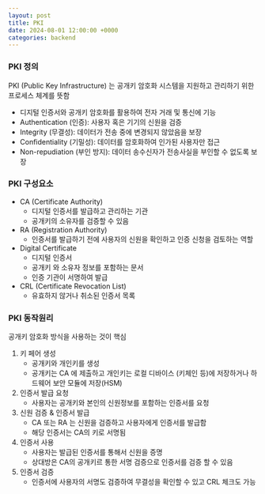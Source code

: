 ```yaml
---
layout: post
title: PKI
date: 2024-08-01 12:00:00 +0000
categories: backend
---
```


### PKI 정의

PKI (Public Key Infrastructure) 는 공개키 암호화 시스템을 지원하고 관리하기 위한 프로세스 체계를 뜻함
- 디지털 인증서와 공개키 암호화를 활용하여 전자 거래 및 통신에 기능
- Authentication (인증): 사용자 혹은 기기의 신원을 검증
- Integrity (무결성): 데이터가 전송 중에 변경되지 않았음을 보장
- Confidentiality (기밀성): 데이터를 암호화하여 인가된 사용자만 접근
- Non-repudiation (부인 방지): 데이터 송수신자가 전송사실을 부인할 수 없도록 보장

### PKI 구성요소
- CA (Certificate Authority)
	- 디지털 인증서를 발급하고 관리하는 기관
	- 공개키의 소유자를 검증할 수 있음
- RA (Registration Authority)
	- 인증서를 발급하기 전에 사용자의 신원을 확인하고 인증 신청을 검토하는 역할
- Digital Certificate
	- 디지털 인증서
	- 공개키 와 소유자 정보를 포함하는 문서
	- 인증 기관이 서명하여 발급
- CRL (Certificate Revocation List)
	- 유효하지 않거나 취소된 인증서 목록

### PKI 동작원리

공개키 암호화 방식을 사용하는 것이 핵심

1. 키 페어 생성
	- 공개키와 개인키를 생성
	- 공개키는 CA 에 제출하고 개인키는 로컬 디바이스 (키체인 등)에 저장하거나 하드웨어 보안 모듈에 저장(HSM)
2. 인증서 발급 요청
	- 사용자는 공개키와 본인의 신원정보를 포함하는 인증서를 요청
3. 신원 검증 & 인증서 발급
	- CA 또는 RA 는 신원을 검증하고 사용자에게 인증서를 발급함
	- 해당 인증서는 CA의 키로 서명됨
4. 인증서 사용
	- 사용자는 발급된 인증서를 통해서 신원을 증명
	- 상대방은 CA의 공개키르 통한 서명 검증으로 인증서를 검증 할 수 있음
5. 인증서 검증
	- 인증서에 사용자의 서명도 검증하여 무결성을 확인할 수 있고 CRL 체크도 가능